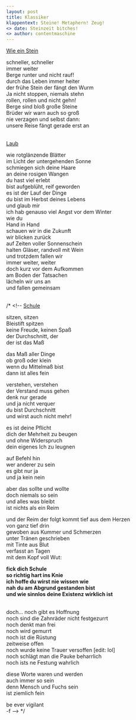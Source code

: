 ```yaml
---
layout: post
title: Klassiker
klappentext: Steine! Metaphern! Zeug!
<> date: Steinzeit bitches!
<> author: contentmaschine
---
```

<u>Wie ein Stein</u> <br> 

schneller, schneller <br>
immer weiter <br>
Berge runter und nicht rauf! <br>
durch das Leben immer heiter <br>
der frühe Stein der fängt den Wurm <br>
Ja nicht stoppen, niemals stehn <br>
rollen, rollen und nicht gehn! <br>
Berge sind bloß große Steine <br>
Brüder wir warn auch so groß <br>
nie verzagen und selbst dann: <br>
unsere Reise fängt gerade erst an <br> <br>

<u>Laub</u> <br>

wie rotglänzende Blätter <br>
im Licht der untergehenden Sonne <br>
schmiegen sich deine Haare <br>
an deine rosigen Wangen <br>
du hast viel erlebt <br>
bist aufgeblüht, reif geworden <br>
es ist der Lauf der Dinge <br>
du bist im Herbst deines Lebens <br>
und glaub mir <br>
ich hab genauso viel Angst vor dem Winter <br>
wie du <br>
Hand in Hand <br>
schauen wir in die Zukunft <br>
wir blicken zurück  <br>
auf Zeiten voller Sonnenschein <br>
halten Gläser, randvoll mit Wein <br>
und trotzdem fallen wir <br>
immer weiter, weiter <br>
doch kurz vor dem Aufkommen <br>
am Boden der Tatsachen <br>
lächeln wir uns an <br>
und fallen gemeinsam <br> <br>

/* <!-- <u>Schule</u> <br>

sitzen, sitzen <br>
Bleistift spitzen <br>
keine Freude, keinen Spaß <br>
der Durchschnitt, der <br>
der ist das Maß <br>

das Maß aller Dinge <br>
ob groß oder klein <br>
wenn du Mittelmaß bist <br>
dann ist alles fein <br>

verstehen, verstehen <br>
der Verstand muss gehen <br>
denk nur gerade <br>
und ja nicht verquer <br>
du bist Durchschnitt <br>
und wirst auch nicht mehr! <br> 

es ist deine Pflicht  <br>
dich der Mehrheit zu beugen <br>
und ohne Widerspruch <br>
dein eigenes Ich zu leugnen <br>

auf Befehl hin <br>
wer anderer zu sein <br>
es gibt nur ja <br>
und ja kein nein <br> 

aber das sollte und wollte <br>
doch niemals so sein <br>
und alles was bleibt <br>
ist nichts als ein Reim <br>

und der Reim der folgt kommt tief aus dem Herzen <br>
von ganz tief drin <br>
gewoben aus Kummer und Schmerzen <br>
unter Tränen geschrieben  <br>
mit Tinte aus Blut <br>
verfasst an Tagen  <br>
mit dem Kopf voll Wut: <br>

<b>fick dich Schule <br>
so richtig hart ins Knie <br>
ich hoffe du wirst nie wissen wie <br>
nah du am Abgrund gestanden bist <br>
und wie sinnlos deine Existenz wirklich ist </b> <br> <br>


doch... noch gibt es Hoffnung <br>
noch sind die Zahnräder nicht festgezurrt <br>
noch denkt man frei <br>
noch wird gemurrt <br>
noch ist die Rüstung <br>
zeitweise offen <br>
noch wurde keine Trauer versoffen [edit: lol] <br>
noch schlägt man die Pauke beharrlich <br>
noch ists ne Festung wahrlich <br>

diese Worte waren und werden <br>
auch immer so sein <br>
denn Mensch und Fuchs sein <br>
ist ziemlich fein <br>

be ever vigilant <br>
-f
-->
*/

